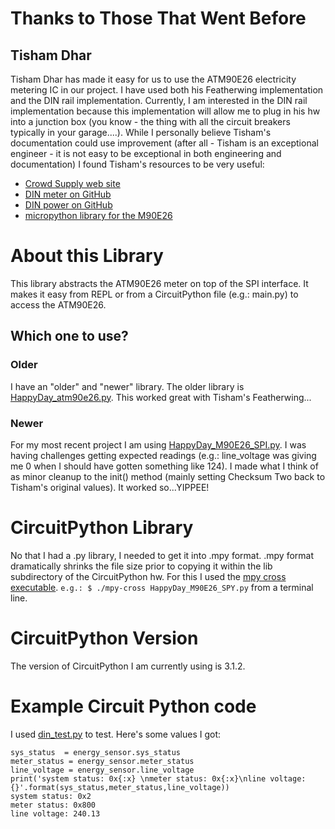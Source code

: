 # Thanks to Those That Went Before
## Tisham Dhar
Tisham Dhar has made it easy for us to use the ATM90E26 electricity metering IC in our project.  I have used both his Featherwing implementation and the DIN rail implementation.  Currently, I am interested in the DIN rail implementation because this implementation will allow me to plug in his hw into a junction box (you know - the thing with all the circuit breakers typically in your garage....).  While I personally believe Tisham's documentation could use improvement (after all - Tisham is an exceptional engineer - it is not easy to be exceptional in both engineering and documentation) I found Tisham's resources to be very useful:

- [Crowd Supply web site](https://www.crowdsupply.com/whatnick/atm90e26-energy-monitor-kits)  
- [DIN meter on GitHub](https://github.com/whatnick/din_meter_atm90e26)  
- [DIN power on GitHub](https://github.com/whatnick/din_power_atm90e26.git)  
- [micropython library for the M90E26](https://github.com/whatnick/DIN_Wemos_ATM90E26_upy)

# About this Library
This library abstracts the ATM90E26 meter on top of the SPI interface. It makes it easy from REPL or from a CircuitPython file (e.g.: main.py) to access the ATM90E26.

## Which one to use?
### Older

I have an "older" and "newer" library.  The older library is [HappyDay_atm90e26.py](https://github.com/BitKnitting/HappyDay_ATM90e26_CircuitPython/blob/master/HappyDay_atm90e26.py).  This worked great with Tisham's Featherwing...
### Newer
For my most recent project I am using [HappyDay_M90E26_SPI.py](https://github.com/BitKnitting/HappyDay_ATM90e26_CircuitPython).  I was having challenges getting expected readings (e.g.: line_voltage was giving me 0 when I should have gotten something like 124).  I made what I think of as minor cleanup to the init() method (mainly setting Checksum Two back to Tisham's original values).  It worked so...YIPPEE!
# CircuitPython Library
No that I had a .py library, I needed to get it into .mpy format.  .mpy format dramatically shrinks the file size prior to copying it within the lib subdirectory of the CircuitPython hw.  For this I used the [mpy cross executable](https://github.com/BitKnitting/HappyDay_ATM90e26_CircuitPython/blob/master/mpy-cross).  ```e.g.: $ ./mpy-cross HappyDay_M90E26_SPY.py``` from a terminal line.
# CircuitPython Version
The version of CircuitPython I am currently using is 3.1.2.
# Example Circuit Python code
I used [din_test.py](https://github.com/BitKnitting/HappyDay_ATM90e26_CircuitPython/blob/master/din_test.py) to test.  Here's some values I got:
```
sys_status  = energy_sensor.sys_status
meter_status = energy_sensor.meter_status
line_voltage = energy_sensor.line_voltage
print('system status: 0x{:x} \nmeter status: 0x{:x}\nline voltage: {}'.format(sys_status,meter_status,line_voltage))
system status: 0x2 
meter status: 0x800
line voltage: 240.13 
```
